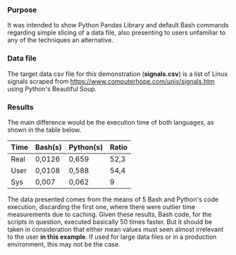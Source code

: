 ### Purpose
It was intended to show Python Pandas Library and default Bash commands regarding simple slicing of a data file, also presenting to users unfamiliar to any of the techniques an alternative.

### Data file
The target data csv file for this demonstration (**signals.csv**) is a list of Linux signals scraped from https://www.computerhope.com/unix/signals.htm using Python's Beautiful Soup.

### Results
The main difference would be the execution time of both languages, as shown in the table below.

| Time | Bash(s) | Python(s) | Ratio |
| ---- | ---- | ------ | ----- |
| Real | 0,0126	| 0,659	| 52,3 |
| User | 0,0108	| 0,588	| 54,4 |
| Sys  | 0,007	| 0,062 |	9    |

The data presented comes from the means of 5 Bash and Python's code execution, discarding the first one, where there were outlier time measurements due to caching.
Given these results, Bash code, for the scripts in question, executed basically 50 times faster. But it should be taken in consideration that either mean values must seen almost irrelevant to the user **in this example**. If used for large data files or in a production environment, this may not be the case.   
